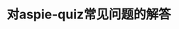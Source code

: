 ---
title: 对aspie-quiz常见问题的解答
tags: [孤独症, 孤独, ASD, Aspie, Austim, 孤独症谱系]
color: success
description: 青衫最近收到了很多关于中文版阿斯伯格筛查的一些问题，在此对有共性的加以解答
external_url: http://mp.weixin.qq.com/s?__biz=MzIyMzgyMjY5NQ==&amp;mid=2247483739&amp;idx=1&amp;sn=f64da64a2f2bff3cb8c9c3e7677c7b66&amp;chksm=e8191753df6e9e456d376328536c5e6d2531765162620e826f0a3c4192688d0bad86c23de893&amp;scene=27#wechat_redirect
---